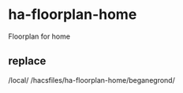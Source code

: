 # ha-floorplan-home
Floorplan for home

## replace
/local/
/hacsfiles/ha-floorplan-home/beganegrond/
